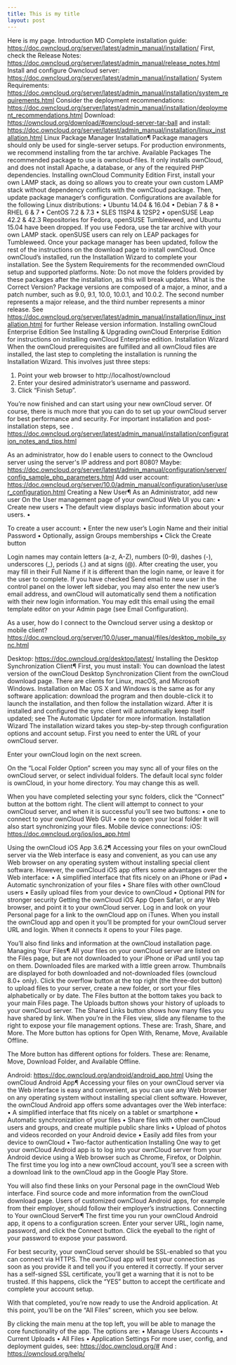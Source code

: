 ```yaml
---
title: This is my title
layout: post
---
```


Here is my page.
Introduction MD
Complete installation guide: https://doc.owncloud.org/server/latest/admin_manual/installation/
First, check the Release Notes: https://doc.owncloud.org/server/latest/admin_manual/release_notes.html
Install and configure Owncloud server: https://doc.owncloud.org/server/latest/admin_manual/installation/
System Requirements: https://doc.owncloud.org/server/latest/admin_manual/installation/system_requirements.html
Consider the deployment recommendations: https://doc.owncloud.org/server/latest/admin_manual/installation/deployment_recommendations.html
Download: https://owncloud.org/download/#owncloud-server-tar-ball
 and install: https://doc.owncloud.org/server/latest/admin_manual/installation/linux_installation.html
Linux Package Manager Installation¶
Package managers should only be used for single-server setups. For production environments, we recommend installing from the tar archive.
Available Packages
The recommended package to use is owncloud-files. It only installs ownCloud, and does not install Apache, a database, or any of the required PHP dependencies.
Installing ownCloud Community Edition
First, install your own LAMP stack, as doing so allows you to create your own custom LAMP stack without dependency conflicts with the ownCloud package. Then, update package manager’s configuration.
Configurations are available for the following Linux distributions:
•	Ubuntu 14.04 & 16.04
•	Debian 7 & 8
•	RHEL 6 & 7
•	CentOS 7.2 & 7.3
•	SLES 11SP4 & 12SP2
•	openSUSE Leap 42.2 & 42.3
Repositories for Fedora, openSUSE Tumbleweed, and Ubuntu 15.04 have been dropped. If you use Fedora, use the tar archive with your own LAMP stack. openSUSE users can rely on LEAP packages for Tumbleweed.
Once your package manager has been updated, follow the rest of the instructions on the download page to install ownCloud. Once ownCloud’s installed, run the Installation Wizard to complete your installation.
See the System Requirements for the recommended ownCloud setup and supported platforms.
Note: Do not move the folders provided by these packages after the installation, as this will break updates.
What is the Correct Version?
Package versions are composed of a major, a minor, and a patch number, such as 9.0, 9.1, 10.0, 10.0.1, and 10.0.2. The second number represents a major release, and the third number represents a minor release. See https://doc.owncloud.org/server/latest/admin_manual/installation/linux_installation.html for further Release version information.
Installing ownCloud Enterprise Edition
See Installing & Upgrading ownCloud Enterprise Edition for instructions on installing ownCloud Enterprise edition.
Installation Wizard
When the ownCloud prerequisites are fulfilled and all ownCloud files are installed, the last step to completing the installation is running the Installation Wizard. This involves just three steps:
1.	Point your web browser to http://localhost/owncloud
2.	Enter your desired administrator’s username and password.
3.	Click “Finish Setup”.
 
You’re now finished and can start using your new ownCloud server. Of course, there is much more that you can do to set up your ownCloud server for best performance and security. For important installation and post-installation steps, see . 
https://doc.owncloud.org/server/latest/admin_manual/installation/configuration_notes_and_tips.html 


As an administrator, how do I enable users to connect to the Owncloud server using the server's IP address and port 8080? Maybe: https://doc.owncloud.org/server/latest/admin_manual/configuration/server/config_sample_php_parameters.html
Add user account: https://doc.owncloud.org/server/10.0/admin_manual/configuration/user/user_configuration.html
Creating a New User¶
As an Administrator, add new user
On the User management page of your ownCloud Web UI you can:
•	Create new users
•	The default view displays basic information about your users.
•	 

To create a user account:
•	Enter the new user’s Login Name and their initial Password
•	Optionally, assign Groups memberships
•	Click the Create button
 
Login names may contain letters (a-z, A-Z), numbers (0-9), dashes (-), underscores (_), periods (.) and at signs (@). After creating the user, you may fill in their Full Name if it is different than the login name, or leave it for the user to complete.
If you have checked Send email to new user in the control panel on the lower left sidebar, you may also enter the new user’s email address, and ownCloud will automatically send them a notification with their new login information. You may edit this email using the email template editor on your Admin page (see Email Configuration).

As a user, how do I connect to the Owncloud server using a desktop or mobile client? 
https://doc.owncloud.org/server/10.0/user_manual/files/desktop_mobile_sync.html

Desktop: https://doc.owncloud.org/desktop/latest/
Installing the Desktop Synchronization Client¶
First, you must install:
You can download the latest version of the ownCloud Desktop Synchronization Client from the ownCloud download page. There are clients for Linux, macOS, and Microsoft Windows.
Installation on Mac OS X and Windows is the same as for any software application: download the program and then double-click it to launch the installation, and then follow the installation wizard. After it is installed and configured the sync client will automatically keep itself updated; see The Automatic Updater for more information.
Installation Wizard
The installation wizard takes you step-by-step through configuration options and account setup. First you need to enter the URL of your ownCloud server.
 
Enter your ownCloud login on the next screen.
 
On the “Local Folder Option” screen you may sync all of your files on the ownCloud server, or select individual folders. The default local sync folder is ownCloud, in your home directory. You may change this as well.
 
When you have completed selecting your sync folders, click the “Connect” button at the bottom right. The client will attempt to connect to your ownCloud server, and when it is successful you’ll see two buttons:
•	one to connect to your ownCloud Web GUI
•	one to open your local folder
It will also start synchronizing your files.
Mobile device connections:
iOS: https://doc.owncloud.org/ios/ios_app.html

Using the ownCloud iOS App 3.6.2¶
Accessing your files on your ownCloud server via the Web interface is easy and convenient, as you can use any Web browser on any operating system without installing special client software. However, the ownCloud iOS app offers some advantages over the Web interface:
•	A simplified interface that fits nicely on an iPhone or iPad
•	Automatic synchronization of your files
•	Share files with other ownCloud users
•	Easily upload files from your device to ownCloud
•	Optional PIN for stronger security
Getting the ownCloud iOS App
Open Safari, or any Web browser, and point it to your ownCloud server. Log in and look on your Personal page for a link to the ownCloud app on iTunes. When you install the ownCloud app and open it you’ll be prompted for your ownCloud server URL and login. When it connects it opens to your Files page.
 
You’ll also find links and information at the ownCloud installation page.
Managing Your Files¶
All your files on your ownCloud server are listed on the Files page, but are not downloaded to your iPhone or iPad until you tap on them. Downloaded files are marked with a little green arrow. Thumbnails are displayed for both downloaded and not-downloaded files (owncloud 8.0+ only). Click the overflow button at the top right (the three-dot button) to upload files to your server, create a new folder, or sort your files alphabetically or by date.
The Files button at the bottom takes you back to your main Files page. The Uploads button shows your history of uploads to your ownCloud server. The Shared Links button shows how many files you have shared by link.
When you’re in the Files view, slide any filename to the right to expose your file management options. These are: Trash, Share, and More. The More button has options for Open With, Rename, Move, Available Offline.
 
The More button has different options for folders. These are: Rename, Move, Download Folder, and Available Offline.

Android: https://doc.owncloud.org/android/android_app.html
Using the ownCloud Android App¶
Accessing your files on your ownCloud server via the Web interface is easy and convenient, as you can use any Web browser on any operating system without installing special client software. However, the ownCloud Android app offers some advantages over the Web interface:
•	A simplified interface that fits nicely on a tablet or smartphone
•	Automatic synchronization of your files
•	Share files with other ownCloud users and groups, and create multiple public share links
•	Upload of photos and videos recorded on your Android device
•	Easily add files from your device to ownCloud
•	Two-factor authentication
Installing
One way to get your ownCloud Android app is to log into your ownCloud server from your Android device using a Web browser such as Chrome, Firefox, or Dolphin.
The first time you log into a new ownCloud account, you’ll see a screen with a download link to the ownCloud app in the Google Play Store.
 
You will also find these links on your Personal page in the ownCloud Web interface. Find source code and more information from the ownCloud download page. Users of customized ownCloud Android apps, for example from their employer, should follow their employer’s instructions.
Connecting to Your ownCloud Server¶
The first time you run your ownCloud Android app, it opens to a configuration screen. Enter your server URL, login name, password, and click the Connect button. Click the eyeball to the right of your password to expose your password.
 
For best security, your ownCloud server should be SSL-enabled so that you can connect via HTTPS. The ownCloud app will test your connection as soon as you provide it and tell you if you entered it correctly. If your server has a self-signed SSL certificate, you’ll get a warning that it is not to be trusted. If this happens, click the “YES” button to accept the certificate and complete your account setup.
 
With that completed, you’re now ready to use the Android application. At this point, you’ll be on the “All Files” screen, which you see below.
 
By clicking the main menu at the top left, you will be able to manage the core functionality of the app. The options are:
•	Manage Users Accounts
•	Current Uploads
•	All Files
•	Application Settings
For more user, config, and deployment guides, see: https://doc.owncloud.org/#
And : https://owncloud.org/help/


